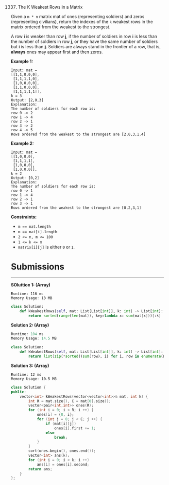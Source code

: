 1337. The K Weakest Rows in a Matrix

Given a `m * n` matrix mat of ones (representing soldiers) and zeros (representing civilians), return the indexes of the `k` weakest rows in the matrix ordered from the weakest to the strongest.

A row **i** is weaker than row **j**, if the number of soldiers in row **i** is less than the number of soldiers in row **j**, or they have the same number of soldiers but **i** is less than **j**. Soldiers are always stand in the frontier of a row, that is, **always** ones may appear first and then zeros.

 

**Example 1:**
```
Input: mat = 
[[1,1,0,0,0],
 [1,1,1,1,0],
 [1,0,0,0,0],
 [1,1,0,0,0],
 [1,1,1,1,1]], 
k = 3
Output: [2,0,3]
Explanation: 
The number of soldiers for each row is: 
row 0 -> 2 
row 1 -> 4 
row 2 -> 1 
row 3 -> 2 
row 4 -> 5 
Rows ordered from the weakest to the strongest are [2,0,3,1,4]
```

**Example 2:**
```
Input: mat = 
[[1,0,0,0],
 [1,1,1,1],
 [1,0,0,0],
 [1,0,0,0]], 
k = 2
Output: [0,2]
Explanation: 
The number of soldiers for each row is: 
row 0 -> 1 
row 1 -> 4 
row 2 -> 1 
row 3 -> 1 
Rows ordered from the weakest to the strongest are [0,2,3,1]
```

**Constraints:**

* `m == mat.length`
* `n == mat[i].length`
* `2 <= n, m <= 100`
* `1 <= k <= m`
* `matrix[i][j]` is either `0` or `1`.

# Submissions
---
**SOluttion 1: (Array)**
```
Runtime: 116 ms
Memory Usage: 13 MB
```
```python
class Solution:
    def kWeakestRows(self, mat: List[List[int]], k: int) -> List[int]:
        return sorted(range(len(mat)), key=lambda x: sum(mat[x]))[:k]
```

**Solution 2: (Array)**
```python
Runtime: 104 ms
Memory Usage: 14.5 MB
```
```python
class Solution:
    def kWeakestRows(self, mat: List[List[int]], k: int) -> List[int]:
        return list(zip(*sorted((sum(row), i) for i, row in enumerate(mat))[:k]))[1]
```

**Solution 3: (Array)**
```
Runtime: 12 ms
Memory Usage: 10.5 MB
```
```c++
class Solution {
public:
    vector<int> kWeakestRows(vector<vector<int>>& mat, int k) {
        int R = mat.size(), C = mat[0].size();
        vector<pair<int,int>> ones(R);
        for (int i = 0; i < R; i ++) {
            ones[i] = {0, i};
            for (int j = 0; j < C; j ++) {
                if (mat[i][j])
                    ones[i].first += 1;
                else
                    break;
            }
        }
        sort(ones.begin(), ones.end());
        vector<int> ans(k);
        for (int i = 0; i < k; i ++)
            ans[i] = ones[i].second;
        return ans;
    }
};
```
